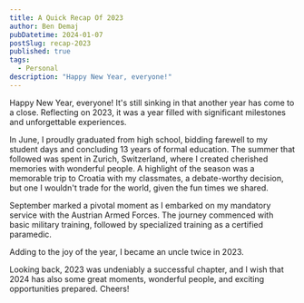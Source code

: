 ```yaml
---
title: A Quick Recap Of 2023
author: Ben Demaj
pubDatetime: 2024-01-07
postSlug: recap-2023
published: true
tags:
  - Personal
description: "Happy New Year, everyone!"
---
```


Happy New Year, everyone! It's still sinking in that another year has come to a close. Reflecting on 2023, it was a year filled with significant milestones and unforgettable experiences.

In June, I proudly graduated from high school, bidding farewell to my student days and concluding 13 years of formal education. The summer that followed was spent in Zurich, Switzerland, where I created cherished memories with wonderful people. A highlight of the season was a memorable trip to Croatia with my classmates, a debate-worthy decision, but one I wouldn't trade for the world, given the fun times we shared.

September marked a pivotal moment as I embarked on my mandatory service with the Austrian Armed Forces. The journey commenced with basic military training, followed by specialized training as a certified paramedic.

Adding to the joy of the year, I became an uncle twice in 2023.

Looking back, 2023 was undeniably a successful chapter, and I wish that 2024 has also some great moments, wonderful people, and exciting opportunities prepared. Cheers!

